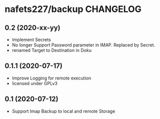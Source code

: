 # nafets227/backup CHANGELOG

## 0.2 (2020-xx-yy)
* Implement Secrets
* No longer Support Password parameter in IMAP. Replaced by Secret.
* renamed Target to Destination in Doku

## 0.1.1 (2020-07-17)
* Improve Logging for remote execution
* licensed under GPLv3

## 0.1 (2020-07-12)
* Support Imap Backup to local and remote Storage

